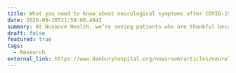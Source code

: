 ```yaml
---
title: What you need to know about neurological symptoms after COVID-19.
date: 2020-09-10T21:59:00.494Z
summary: At Nuvance Health, we’re seeing patients who are thankful because they recovered from COVID-19, but are now worried because they have lingering neurological symptoms. Nationwide, a small number of people who recovered from COVID-19 are reporting neurological concerns such as headache, dizziness, lingering loss of smell or taste, muscle weakness, nerve damage, and trouble thinking or concentrating — sometimes called “COVID fog” or “brain fog”.
draft: false
featured: true
tags:
  - Research
external_link: https://www.danburyhospital.org/newsroom/articles/neurological-effects-of-covid19
---
```

